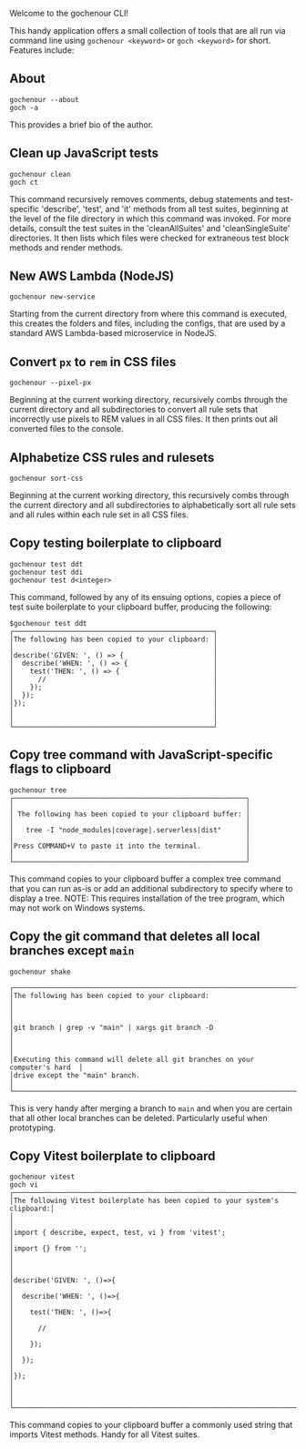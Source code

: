 Welcome to the gochenour CLI!

This handy application offers a small collection of tools that are all run via command line using `gochenour <keyword>` or `goch <keyword>` for short. Features include:

## About ##
    gochenour --about
    goch -a

This provides a brief bio of the author.

## Clean up JavaScript tests ##
    gochenour clean
    goch ct

This command recursively removes comments, debug statements and test-specific 'describe', 'test', and 'it' methods from
all test suites, beginning at the level of the file directory in which this command was invoked. For more details,
consult the test suites in the 'cleanAllSuites' and 'cleanSingleSuite' directories. It then lists which files were checked for extraneous test block methods and render methods.

## New AWS Lambda (NodeJS) ##
    gochenour new-service                                       

Starting from the current directory from where this command is executed, this creates the folders and files, including
the configs, that are used by a standard AWS Lambda-based microservice in NodeJS.

## Convert `px` to `rem` in CSS files ##
    gochenour --pixel-px                                       

Beginning at the current working directory, recursively combs through the current directory and all subdirectories
to convert all rule sets that incorrectly use pixels to REM values in all CSS files. It then prints out all converted files to the console.

## Alphabetize CSS rules and rulesets ##
    gochenour sort-css                                          

Beginning at the current working directory, this recursively combs through the current directory and all subdirectories
to alphabetically sort all rule sets and all rules within each rule set in all CSS files.

## Copy testing boilerplate to clipboard ##

    gochenour test ddt
    gochenour test ddi
    gochenour test d<integer>

This command, followed by any of its ensuing options, copies a piece of test suite boilerplate to your clipboard buffer, producing the following:

    $gochenour test ddt
    ┌─────────────────────────────────────────────────┐
    │The following has been copied to your clipboard: │
    │                                                 │
    │describe('GIVEN: ', () => {                      │
    │  describe('WHEN: ', () => {                     │
    │    test('THEN: ', () => {                       │
    │      //                                         │
    │    });                                          │
    │  });                                            │
    │});                                              │
    │                                                 │
    │                                                 │
    └─────────────────────────────────────────────────┘

## Copy tree command with JavaScript-specific flags to clipboard ##

    gochenour tree   
    ┌─────────────────────────────────────────────────────────┐
    │                                                         │
    │ The following has been copied to your clipboard buffer: │
    │                                                         │
    │   tree -I "node_modules|coverage|.serverless|dist"      │
    │                                                         │
    │Press COMMAND+V to paste it into the terminal.           │
    │                                                         │
    └─────────────────────────────────────────────────────────┘

This command copies to your clipboard buffer a complex tree command that you can run as-is or add an additional
subdirectory to specify where to display a tree. NOTE: This requires installation of the tree program, which may not work on Windows systems.

## Copy the git command that deletes all local branches except `main` ##

    gochenour shake

    ┌─────────────────────────────────────────────────────────────────────────────┐
    │The following has been copied to your clipboard:                             │
    │                                                                             │
    │git branch | grep -v "main" | xargs git branch -D                            │
    │                                                                             │
    │Executing this command will delete all git branches on your computer's hard  │
    │drive except the "main" branch.                                              │
    └─────────────────────────────────────────────────────────────────────────────┘

This is very handy after merging a branch to `main` and when you are certain that all other local branches can be deleted. Particularly useful when prototyping.

## Copy Vitest boilerplate to clipboard ##
    gochenour vitest                                         
    goch vi
    ┌────────────────────────────────────────────────────────────────────────────┐
    │The following Vitest boilerplate has been copied to your system's clipboard:│
    │                                                                            │
    │import { describe, expect, test, vi } from 'vitest';                        │
    │import {} from '';                                                          │
    │                                                                            │
    │describe('GIVEN: ', ()=>{                                                   │
    │  describe('WHEN: ', ()=>{                                                  │
    │    test('THEN: ', ()=>{                                                    │
    │      //                                                                    │
    │    });                                                                     │
    │  });                                                                       │
    │});                                                                         │
    │                                                                            │
    └────────────────────────────────────────────────────────────────────────────┘

This command copies to your clipboard buffer a commonly used string that imports Vitest methods. Handy for all Vitest suites.

